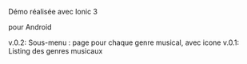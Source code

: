 Démo réalisée avec Ionic 3

pour Android

v.0.2:
Sous-menu : page pour chaque genre musical, avec icone
v.0.1: 
Listing des genres musicaux

